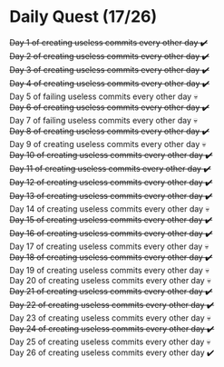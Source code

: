 # Daily Quest (17/26)

~~Day 1 of creating useless commits every other day ✔️~~  
~~Day 2 of creating useless commits every other day ✔️~~  
~~Day 3 of creating useless commits every other day ✔️~~  
~~Day 4 of creating useless commits every other day ✔️~~  
Day 5 of failing useless commits every other day 💀  
~~Day 6 of creating useless commits every other day ✔️~~  
Day 7 of failing useless commits every other day 💀  
~~Day 8 of creating useless commits every other day ✔️~~  
Day 9 of creating useless commits every other day 💀  
~~Day 10 of creating useless commits every other day ✔️~~  
~~Day 11 of creating useless commits every other day ✔️~~  
~~Day 12 of creating useless commits every other day ✔️~~  
~~Day 13 of creating useless commits every other day ✔️~~  
Day 14 of creating useless commits every other day 💀  
~~Day 15 of creating useless commits every other day ✔️~~  
~~Day 16 of creating useless commits every other day ✔️~~  
Day 17 of creating useless commits every other day 💀  
~~Day 18 of creating useless commits every other day ✔️~~  
Day 19 of creating useless commits every other day 💀  
Day 20 of creating useless commits every other day 💀  
~~Day 21 of creating useless commits every other day ✔️~~  
~~Day 22 of creating useless commits every other day ✔️~~  
Day 23 of creating useless commits every other day 💀  
~~Day 24 of creating useless commits every other day ✔️~~  
Day 25 of creating useless commits every other day 💀  
Day 26 of creating useless commits every other day ✔️
